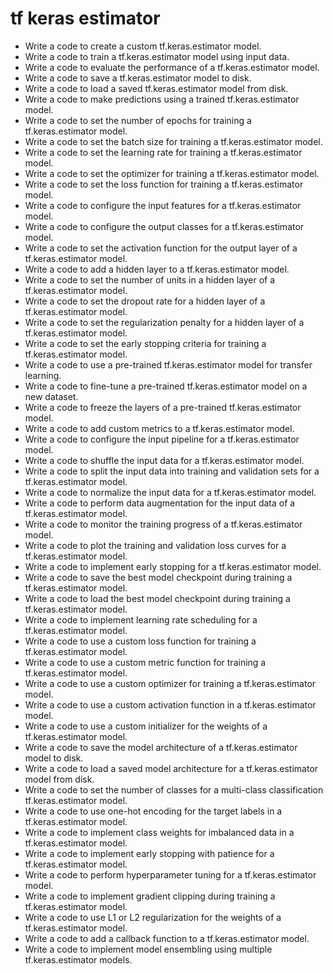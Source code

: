 # tf keras estimator

- Write a code to create a custom tf.keras.estimator model.
- Write a code to train a tf.keras.estimator model using input data.
- Write a code to evaluate the performance of a tf.keras.estimator model.
- Write a code to save a tf.keras.estimator model to disk.
- Write a code to load a saved tf.keras.estimator model from disk.
- Write a code to make predictions using a trained tf.keras.estimator model.
- Write a code to set the number of epochs for training a tf.keras.estimator model.
- Write a code to set the batch size for training a tf.keras.estimator model.
- Write a code to set the learning rate for training a tf.keras.estimator model.
- Write a code to set the optimizer for training a tf.keras.estimator model.
- Write a code to set the loss function for training a tf.keras.estimator model.
- Write a code to configure the input features for a tf.keras.estimator model.
- Write a code to configure the output classes for a tf.keras.estimator model.
- Write a code to set the activation function for the output layer of a tf.keras.estimator model.
- Write a code to add a hidden layer to a tf.keras.estimator model.
- Write a code to set the number of units in a hidden layer of a tf.keras.estimator model.
- Write a code to set the dropout rate for a hidden layer of a tf.keras.estimator model.
- Write a code to set the regularization penalty for a hidden layer of a tf.keras.estimator model.
- Write a code to set the early stopping criteria for training a tf.keras.estimator model.
- Write a code to use a pre-trained tf.keras.estimator model for transfer learning.
- Write a code to fine-tune a pre-trained tf.keras.estimator model on a new dataset.
- Write a code to freeze the layers of a pre-trained tf.keras.estimator model.
- Write a code to add custom metrics to a tf.keras.estimator model.
- Write a code to configure the input pipeline for a tf.keras.estimator model.
- Write a code to shuffle the input data for a tf.keras.estimator model.
- Write a code to split the input data into training and validation sets for a tf.keras.estimator model.
- Write a code to normalize the input data for a tf.keras.estimator model.
- Write a code to perform data augmentation for the input data of a tf.keras.estimator model.
- Write a code to monitor the training progress of a tf.keras.estimator model.
- Write a code to plot the training and validation loss curves for a tf.keras.estimator model.
- Write a code to implement early stopping for a tf.keras.estimator model.
- Write a code to save the best model checkpoint during training a tf.keras.estimator model.
- Write a code to load the best model checkpoint during training a tf.keras.estimator model.
- Write a code to implement learning rate scheduling for a tf.keras.estimator model.
- Write a code to use a custom loss function for training a tf.keras.estimator model.
- Write a code to use a custom metric function for training a tf.keras.estimator model.
- Write a code to use a custom optimizer for training a tf.keras.estimator model.
- Write a code to use a custom activation function in a tf.keras.estimator model.
- Write a code to use a custom initializer for the weights of a tf.keras.estimator model.
- Write a code to save the model architecture of a tf.keras.estimator model to disk.
- Write a code to load a saved model architecture for a tf.keras.estimator model from disk.
- Write a code to set the number of classes for a multi-class classification tf.keras.estimator model.
- Write a code to use one-hot encoding for the target labels in a tf.keras.estimator model.
- Write a code to implement class weights for imbalanced data in a tf.keras.estimator model.
- Write a code to implement early stopping with patience for a tf.keras.estimator model.
- Write a code to perform hyperparameter tuning for a tf.keras.estimator model.
- Write a code to implement gradient clipping during training a tf.keras.estimator model.
- Write a code to use L1 or L2 regularization for the weights of a tf.keras.estimator model.
- Write a code to add a callback function to a tf.keras.estimator model.
- Write a code to implement model ensembling using multiple tf.keras.estimator models.